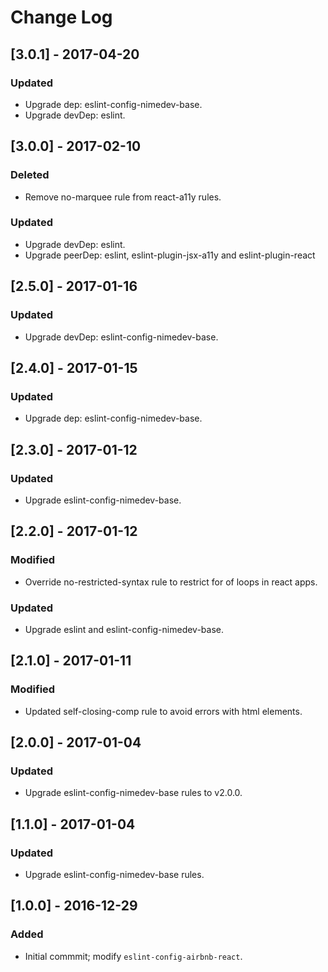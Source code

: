 # Change Log

## [3.0.1] - 2017-04-20

### Updated
- Upgrade dep: eslint-config-nimedev-base.
- Upgrade devDep: eslint.


## [3.0.0] - 2017-02-10

### Deleted
- Remove no-marquee rule from react-a11y rules.

### Updated
- Upgrade devDep: eslint.
- Upgrade peerDep: eslint, eslint-plugin-jsx-a11y and eslint-plugin-react


## [2.5.0] - 2017-01-16

### Updated
- Upgrade devDep: eslint-config-nimedev-base.


## [2.4.0] - 2017-01-15

### Updated
- Upgrade dep: eslint-config-nimedev-base.


## [2.3.0] - 2017-01-12

### Updated
- Upgrade eslint-config-nimedev-base.


## [2.2.0] - 2017-01-12

### Modified
- Override no-restricted-syntax rule to restrict for of loops in react apps.

### Updated
- Upgrade eslint and eslint-config-nimedev-base.


## [2.1.0] - 2017-01-11

### Modified
- Updated self-closing-comp rule to avoid errors with html elements.


## [2.0.0] - 2017-01-04

### Updated
- Upgrade eslint-config-nimedev-base rules to v2.0.0.


## [1.1.0] - 2017-01-04

### Updated
- Upgrade eslint-config-nimedev-base rules.


## [1.0.0] - 2016-12-29

### Added
 - Initial commmit; modify `eslint-config-airbnb-react`.
